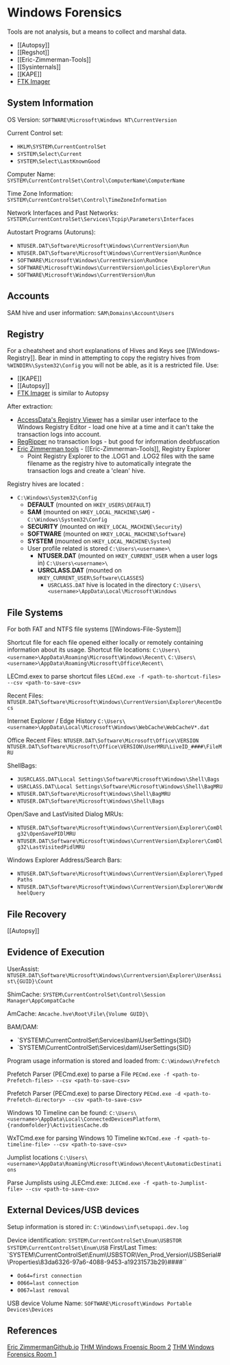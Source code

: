 # Windows Forensics

Tools are not analysis, but a means to collect and marshal data.
- [[Autopsy]]
- [[Regshot]]
- [[Eric-Zimmerman-Tools]]
- [[Sysinternals]]
- [[KAPE]]
- [FTK Imager](https://www.exterro.com/ftk-imager) 

##  System Information 

OS Version:
`SOFTWARE\Microsoft\Windows NT\CurrentVersion`

Current Control set:
- `HKLM\SYSTEM\CurrentControlSet`
- `SYSTEM\Select\Current`
- `SYSTEM\Select\LastKnownGood`

Computer Name:
`SYSTEM\CurrentControlSet\Control\ComputerName\ComputerName`

Time Zone Information:
`SYSTEM\CurrentControlSet\Control\TimeZoneInformation`

Network Interfaces and Past Networks:
`SYSTEM\CurrentControlSet\Services\Tcpip\Parameters\Interfaces`

Autostart Programs (Autoruns):
- `NTUSER.DAT\Software\Microsoft\Windows\CurrentVersion\Run`
- `NTUSER.DAT\Software\Microsoft\Windows\CurrentVersion\RunOnce`
- `SOFTWARE\Microsoft\Windows\CurrentVersion\RunOnce`
- `SOFTWARE\Microsoft\Windows\CurrentVersion\policies\Explorer\Run`
- `SOFTWARE\Microsoft\Windows\CurrentVersion\Run`

## Accounts

SAM hive and user information:
`SAM\Domains\Account\Users`

## Registry


For a cheatsheet and short explanations of Hives and Keys see [[Windows-Registry]]. Bear in mind in attempting to copy the registry hives from `%WINDIR%\System32\Config` you will not be able, as it is a restricted file. Use:
- [[KAPE]]
- [[Autopsy]]
- [FTK Imager](https://www.exterro.com/ftk-imager) is similar to Autopsy

After extraction:
- [AccessData's Registry Viewer](https://accessdata.com/product-download/registry-viewer-2-0-0) has a similar user interface to the Windows Registry Editor - load one hive at a time and it can't take the transaction logs into account.
- [RegRipper](https://github.com/keydet89/RegRipper3.0) no transaction logs - but good for information deobfuscation
- [Eric Zimmerman tools](https://ericzimmerman.github.io/#!index.md) - [[Eric-Zimmerman-Tools]], Registry Explorer
	- Point Registry Explorer to the .LOG1 and .LOG2 files with the same filename as the registry hive to automatically integrate the transaction logs and create a 'clean' hive. 

Registry hives are located :
- `C:\Windows\System32\Config`
	- **DEFAULT** (mounted on `HKEY_USERS\DEFAULT`)
	- **SAM** (mounted on `HKEY_LOCAL_MACHINE\SAM`) - `C:\Windows\System32\Config`
	- **SECURITY** (mounted on `HKEY_LOCAL_MACHINE\Security`)
	- **SOFTWARE** (mounted on `HKEY_LOCAL_MACHINE\Software`)
	- **SYSTEM** (mounted on `HKEY_LOCAL_MACHINE\System`)
	- User profile related is stored `C:\Users\<username>\`
		- **NTUSER.DAT** (mounted on `HKEY_CURRENT_USER` when a user logs in)
				`C:\Users\<username>\`
		- **USRCLASS.DAT** (mounted on `HKEY_CURRENT_USER\Software\CLASSES`)
			- `USRCLASS.DAT` hive is located in the directory `C:\Users\<username>\AppData\Local\Microsoft\Windows`

## File Systems

For both FAT and NTFS file systems  [[Windows-File-System]]

Shortcut file for each file opened either locally or remotely containing information about its usage.
Shortcut file locations:
`C:\Users\<username>\AppData\Roaming\Microsoft\Windows\Recent\`
`C:\Users\<username>\AppData\Roaming\Microsoft\Office\Recent\`

LECmd.exex to parse shortcut files
`LECmd.exe -f <path-to-shortcut-files> --csv <path-to-save-csv>`

Recent Files:
`NTUSER.DAT\Software\Microsoft\Windows\CurrentVersion\Explorer\RecentDocs`

Internet Explorer / Edge History
`C:\Users\<username>\AppData\Local\Microsoft\Windows\WebCache\WebCacheV*.dat`

Office Recent Files:
`NTUSER.DAT\Software\Microsoft\Office\VERSION`
`NTUSER.DAT\Software\Microsoft\Office\VERSION\UserMRU\LiveID_####\FileMRU`

ShellBags:
- `3USRCLASS.DAT\Local Settings\Software\Microsoft\Windows\Shell\Bags`
- `USRCLASS.DAT\Local Settings\Software\Microsoft\Windows\Shell\BagMRU`
- `NTUSER.DAT\Software\Microsoft\Windows\Shell\BagMRU`
- `NTUSER.DAT\Software\Microsoft\Windows\Shell\Bags`

Open/Save and LastVisited Dialog MRUs:
- `NTUSER.DAT\Software\Microsoft\Windows\CurrentVersion\Explorer\ComDlg32\OpenSavePIDlMRU`
- `NTUSER.DAT\Software\Microsoft\Windows\CurrentVersion\Explorer\ComDlg32\LastVisitedPidlMRU`

Windows Explorer Address/Search Bars:
- `NTUSER.DAT\Software\Microsoft\Windows\CurrentVersion\Explorer\TypedPaths`
- `NTUSER.DAT\Software\Microsoft\Windows\CurrentVersion\Explorer\WordWheelQuery`


## File Recovery

[[Autopsy]]

## Evidence of Execution

UserAssist:
`NTUSER.DAT\Software\Microsoft\Windows\Currentversion\Explorer\UserAssist\{GUID}\Count`

ShimCache:
`SYSTEM\CurrentControlSet\Control\Session Manager\AppCompatCache`

AmCache:
`Amcache.hve\Root\File\{Volume GUID}\`

BAM/DAM:
- `SYSTEM\CurrentControlSet\Services\bam\UserSettings\{SID}
- `SYSTEM\CurrentControlSet\Services\dam\UserSettings\{SID}

Program usage information is stored and loaded from:
`C:\Windows\Prefetch`

Prefetch Parser (PECmd.exe) to parse a File
`PECmd.exe -f <path-to-Prefetch-files> --csv <path-to-save-csv>`

Prefetch Parser (PECmd.exe) to parse Directory
`PECmd.exe -d <path-to-Prefetch-directory> --csv <path-to-save-csv>`

Windows 10 Timeline can be found:
`C:\Users\<username>\AppData\Local\ConnectedDevicesPlatform\{randomfolder}\ActivitiesCache.db`

WxTCmd.exe for parsing Windows 10 Timeline
`WxTCmd.exe -f <path-to-timeline-file> --csv <path-to-save-csv>`

Jumplist locations
`C:\Users\<username>\AppData\Roaming\Microsoft\Windows\Recent\AutomaticDestinations`

Parse Jumplists using JLECmd.exe:
`JLECmd.exe -f <path-to-Jumplist-file> --csv <path-to-save-csv>`

## External Devices/USB devices

Setup information is stored in:
`C:\Windows\inf\setupapi.dev.log`

Device identification:
`SYSTEM\CurrentControlSet\Enum\USBSTOR`
`SYSTEM\CurrentControlSet\Enum\USB`
First/Last Times:
`SYSTEM\CurrentControlSet\Enum\USBSTOR\Ven_Prod_Version\USBSerial#\Properties\83da6326-97a6-4088-9453-a19231573b29}\####``
- `Oo64=first connection`
- `0066=last connection`
- `0067=last removal`

USB device Volume Name:
`SOFTWARE\Microsoft\Windows Portable Devices\Devices`


## References

[Eric ZimmermanGithub.io](https://ericzimmerman.github.io/#!index.md)
[THM Windows Froensic Room 2](https://tryhackme.com/room/windowsforensics2)
[THM Windows Forensics Room 1](https://tryhackme.com/room/windowsforensics1)